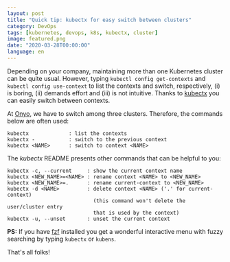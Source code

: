 ```yaml
---
layout: post
title: "Quick tip: kubectx for easy switch between clusters"
category: DevOps
tags: [kubernetes, devops, k8s, kubectx, cluster]
image: featured.png
date: "2020-03-28T00:00:00"
language: en
---
```


Depending on your company, maintaining more than one Kubernetes cluster can be quite usual. However, typing `kubectl config get-contexts` and `kubectl config use-context` to list the contexts and switch, respectively, (i) is boring, (ii) demands effort and (iii) is not intuitive. Thanks to [kubectx](https://github.com/ahmetb/kubectx/) you can easily switch between contexts.

At [Onyo](http://onyo.com/), we have to switch among three clusters. Therefore, the commands below are often used:

```
kubectx             : list the contexts
kubectx -           : switch to the previous context
kubectx <NAME>      : switch to context <NAME>
```

The _kubectx_ README presents other commands that can be helpful to you:

```
kubectx -c, --current     : show the current context name
kubectx <NEW_NAME>=<NAME> : rename context <NAME> to <NEW_NAME>
kubectx <NEW_NAME>=.      : rename current-context to <NEW_NAME>
kubectx -d <NAME>         : delete context <NAME> ('.' for current-context)
                            (this command won't delete the user/cluster entry
                            that is used by the context)
kubectx -u, --unset       : unset the current context
```

**PS:** If you have [fzf](https://github.com/junegunn/fzf) installed you get a wonderful interactive menu with fuzzy searching by typing `kubectx` or `kubens`.

That's all folks!
